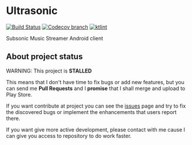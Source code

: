 # Ultrasonic
[![Build Status](https://circleci.com/gh/ultrasonic/ultrasonic/tree/develop.svg?style=shield&circle-token=:circle-token)](https://circleci.com/gh/ultrasonic)
[![Codecov branch](https://img.shields.io/codecov/c/github/ultrasonic/ultrasonic/develop.svg)]()
[![ktlint](https://img.shields.io/badge/code%20style-%E2%9D%A4-FF4081.svg)](https://ktlint.github.io/)

Subsonic Music Streamer Android client

## About project status

WARNING: This project is **STALLED**

This means that I don't have time to fix bugs or add new features, but you can send me **Pull Requests** and I **promise** that I shall merge and upload to Play Store.

If you want contribute at project you can see the [issues](https://github.com/ogarcia/ultrasonic/issues) page and try to fix the discovered bugs or implement the enhancements that users report there.

If you want give more active development, please contact with me cause I can give you access to repository to do work faster.
